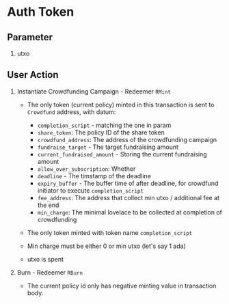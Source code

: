 # Auth Token

## Parameter

1. utxo

## User Action

1. Instantiate Crowdfunding Campaign - Redeemer `RMint`

   - The only token (current policy) minted in this transaction is sent to `Crowdfund` address, with datum:

     - `completion_script` - matching the one in param
     - `share_token`: The policy ID of the share token
     - `crowdfund_address`: The address of the crowdfunding campaign
     - `fundraise_target` - The target fundraising amount
     - `current_fundraised_amount` - Storing the current fundraising amount
     - `allow_over_subscription`: Whether
     - `deadline` - The timstamp of the deadline
     - `expiry_buffer` - The buffer time of after deadline, for crowdfund initiator to execute `completion_script`
     - `fee_address`: The address that collect min utxo / additional fee at the end
     - `min_charge`: The minimal lovelace to be collected at completion of crowdfunding

   - The only token minted with token name `completion_script`
   - Min charge must be either 0 or min utxo (let's say 1 ada)
   - utxo is spent

2. Burn - Redeemer `RBurn`

   - The current policy id only has negative minting value in transaction body.
